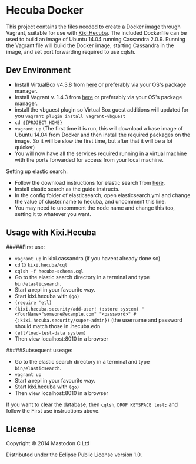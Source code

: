 # Hecuba Docker

This project contains the files needed to create a Docker image through Vagrant, suitable for use with [Kixi.Hecuba](https://github.com/MastodonC/kixi.hecuba).
The included Dockerfile can be used to build an image of Ubuntu 14.04 running Cassandra 2.0.9.
Running the Vagrant file will build the Docker image, starting Cassandra in the image, and set port forwarding required to use cqlsh.

## Dev Environment

+ Install VirtualBox v4.3.8 from [here](https://www.virtualbox.org/wiki/Downloads) or preferably via your OS's package manager.
+ Install Vagrant v. 1.4.3 from [here](http://www.vagrantup.com/) or preferably via your OS's package manager.
+ install the vbguest plugin so Virtual Box guest additions will updated
  for you ``vagrant plugin install vagrant-vbguest``
+ ``cd ${PROJECT_HOME}``
+ ``vagrant up`` (The first time it is run, this will download a base image of Ubuntu 14.04 from Docker and then install the required packages on the image. So it will be slow the first time, but after that it will be a lot quicker)
+ You will now have all the services required running in a virtual machine with the ports forwarded for access from your local machine.

Setting up elastic search:
+ Follow the download instructions for elastic search from [here](http://www.elasticsearch.org/overview/elkdownloads/).
+ Install elastic search as the guide instructs.
+ In the config folder of elasticsearch, open elasticsearch.yml and change the value of cluster.name to hecuba, and uncomment this line.
+ You may need to uncomment the node name and change this too, setting it to whatever you want.

## Usage with Kixi.Hecuba

#####First use:

+ ``vagrant up`` in kixi.cassandra (if you havent already done so)
+ ``cd`` to ``kixi.hecuba/cql``
+ ``cqlsh -f hecuba-schema.cql``
+ Go to the elastic search directory in a terminal and type ``bin/elasticsearch``.
+ Start a repl in your favourite way.
+ Start kixi.hecuba with ``(go)``
+ ``(require 'etl)``
+ ``(kixi.hecuba.security/add-user! (:store system) "<YourName>"someone@example.com" "<password>" #{:kixi.hecuba.security/super-admin})`` (the username and password should match those in .hecuba.edn
+ ``(etl/load-test-data system)``
+ Then view localhost:8010 in a browser

#####Subsequent useage:

+ Go to the elastic search directory in a terminal and type ``bin/elasticsearch``.
+ ``vagrant up`` 
+ Start a repl in your favourite way.
+ Start kixi.hecuba with ``(go)``
+ Then view localhost:8010 in a browser

If you want to clear the database, then ``cqlsh``, ``DROP KEYSPACE test;`` and follow the First use instructions above.

## License

Copyright © 2014 Mastodon C Ltd

Distributed under the Eclipse Public License version 1.0.

